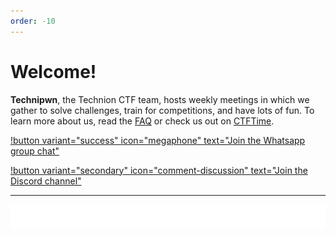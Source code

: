 ```yaml
---
order: -10
---
```


# Welcome!

**Technipwn**, the Technion CTF team, hosts weekly meetings in which we gather to solve challenges, train for competitions, and have lots of fun. To learn more about us, read the [FAQ](faq.md) or check us out on [CTFTime](https://ctftime.org/team/280901).

[!button variant="success" icon="megaphone" text="Join the Whatsapp group chat"](https://chat.whatsapp.com/BC5nhbQhlhv4NoOBVStjET)

[!button variant="secondary" icon="comment-discussion" text="Join the Discord channel"](https://discord.com/invite/DB8GVDv5fU)

---

![](/files/Technion_TaubCS_Logo_Neg.png)
